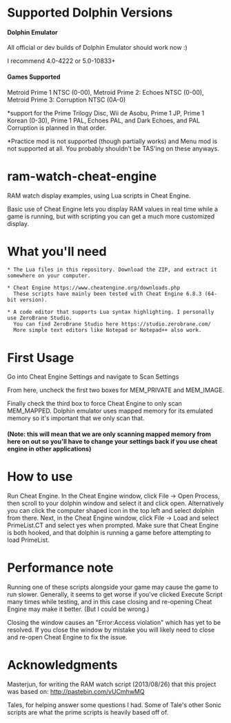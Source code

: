 # Supported Dolphin Versions

#### Dolphin Emulator 

All official or dev builds of Dolphin Emulator should work now :)

I recommend 4.0-4222 or 5.0-10833+

#### Games Supported 

Metroid Prime 1 		NTSC (0-00), 
Metroid Prime 2: Echoes 	NTSC (0-00), 
Metroid Prime 3: Corruption 	NTSC (0A-0)

*support for the Prime Trilogy Disc, Wii de Asobu, Prime 1 JP, Prime 1 Korean (0-30),
Prime 1 PAL, Echoes PAL, and Dark Echoes, and PAL Corruption is planned in that order.

*Practice mod is not supported (though partially works) and Menu mod is not supported at all. 
You probably shouldn't be TAS'ing on these anyways. 

# ram-watch-cheat-engine

RAM watch display examples, using Lua scripts in Cheat Engine.

Basic use of Cheat Engine lets you display RAM values in real time while a game is running,
but with scripting you can get a much more customized display.


# What you'll need

	* The Lua files in this repository. Download the ZIP, and extract it somewhere on your computer.

	* Cheat Engine https://www.cheatengine.org/downloads.php
	  These scripts have mainly been tested with Cheat Engine 6.8.3 (64-bit version). 

	* A code editor that supports Lua syntax highlighting. I personally use ZeroBrane Studio.
	  You can find ZeroBrane Studio here https://studio.zerobrane.com/
	  More simple text editors like Notepad or Notepad++ also work.

# First Usage

Go into Cheat Engine Settings and navigate to Scan Settings

From here, uncheck the first two boxes for MEM_PRIVATE and MEM_IMAGE. 

Finally check the third box to force Cheat Engine to only scan MEM_MAPPED. 
Dolphin emulator uses mapped memory for its emulated memory so it's important that we only scan that.

#### (Note: this will mean that we are only scanning mapped memory from here on out so you'll have to change your settings back if you use cheat engine in other applications)

# How to use

Run Cheat Engine. In the Cheat Engine window, click File -> Open Process, then scroll to your dolphin window and select it and click open. 
Alternatively you can click the computer shaped icon in the top left and select dolphin from there. Next, in the Cheat Engine window, 
click File ->  Load and select PrimeList.CT and select yes when prompted. Make sure that Cheat Engine is both hooked, and that dolphin is 
running a game before attempting to load PrimeList. 

# Performance note

Running one of these scripts alongside your game may cause the game to run slower. Generally, it seems to get worse if you've clicked
Execute Script many times while testing, and in this case closing and re-opening Cheat Engine may make it better. (But I could be wrong.)

Closing the window causes an "Error:Access violation" which has yet to be resolved. If you close the window by mistake you will likely
need to close and re-open Cheat Engine to fix the issue. 


# Acknowledgments

Masterjun, for writing the RAM watch script (2013/08/26) that this project was based on: http://pastebin.com/vUCmhwMQ

Tales, for helping answer some questions I had. Some of Tale's other Sonic scripts are what the prime scripts is heavily based off of.
